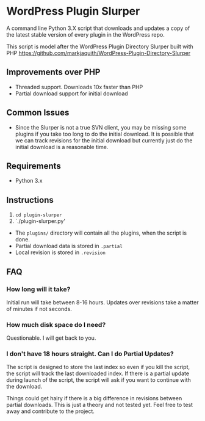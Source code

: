 WordPress Plugin Slurper
========================

A command line Python 3.X script that downloads and updates a copy of the latest stable
version of every plugin in the WordPress repo.

This script is model after the WordPress Plugin Directory Slurper built with PHP https://github.com/markjaquith/WordPress-Plugin-Directory-Slurper

Improvements over PHP
---------------------

* Threaded support. Downloads 10x faster than PHP
* Partial download support for initial download

Common Issues
-------------

* Since the Slurper is not a true SVN client, you may be missing some plugins if you take too long to do the initial 
download. It is possible that we can track revisions for the initial download but currently just do the initial download
is a reasonable time.

Requirements
------------

* Python 3.x

Instructions
------------

1. `cd plugin-slurper`
2. `./plugin-slurper.py'

* The `plugins/` directory will contain all the plugins, when the script is done.
* Partial download data is stored in `.partial` 
* Local revision is stored in `.revision`

FAQ
----

### How long will it take? ###

Initial run will take between 8-16 hours. Updates over revisions take a matter of minutes if not seconds.

### How much disk space do I need? ###

Questionable. I will get back to you.

### I don't have 18 hours straight. Can I do Partial Updates? ###

The script is designed to store the last index so even if you kill the script, the script will track the last downloaded index. 
If there is a partial update during launch of the script, the script will ask if you want to continue with the download.

Things could get hairy if there is a big difference in revisions between partial downloads. This is just a theory and not tested yet.
Feel free to test away and contribute to the project.
